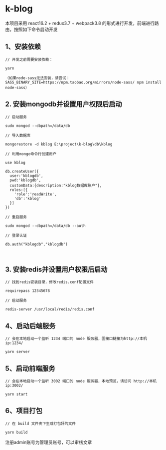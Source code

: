 # k-blog

本项目采用 react16.2 + redux3.7 + webpack3.8 的形式进行开发，前端进行路由，按照如下命令启动开发

##  1、安装依赖

```
// 开发之前需要安装依赖：

yarn

（如果node-sass无法安装，请尝试：SASS_BINARY_SITE=https://npm.taobao.org/mirrors/node-sass/ npm install node-sass）
```

## 2. 安装mongodb并设置用户权限后启动
```
// 启动服务

sudo mongod --dbpath=/data/db

// 导入数据库

mongorestore -d kblog E:\project\k-blog\db\kblog

// 利用mongo命令行创建用户

use kblog

db.createUser({
  user:'kblogdb',
  pwd:'kblogdb',
  customData:{description:"kblog数据库账户"},
  roles:[{
    'role':'readWrite',
    'db':'kblog'
  }]
})

// 重启服务

sudo mongod --dbpath=/data/db --auth

// 登录认证

db.auth("kblogdb","kblogdb")



```

## 3. 安装redis并设置用户权限后启动
```
// 找到redis安装目录，修改redis.conf配置文件

requirepass 12345678

// 启动服务

redis-server /usr/local/redis/redis.conf

```

## 4、启动后端服务
```
// 会在本地启动一个监听 1234 端口的 node 服务器，固接口链接为http://本机ip:1234/

yarn server

```

## 5、启动前端服务
```
// 会在本地启动一个监听 3002 端口的 node 服务器，本地预览，请访问 http://本机ip:3002/

yarn start

```

## 6、项目打包
```
// 在 build 文件夹下生成打包好的文件

yarn build

```

注册admin账号为管理员账号，可以审核文章
